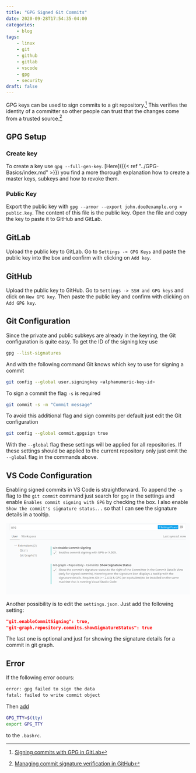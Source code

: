 ```yaml
---
title: "GPG Signed Git Commits"
date: 2020-09-28T17:54:35-04:00
categories:
    - blog
tags:
    - linux
    - git
    - github
    - gitlab
    - vscode
    - gpg
    - security
draft: false
---
```


GPG keys can be used to sign commits to a git repository.[^gitlab] This verifies the identity of a committer so other people can trust that the changes come from a trusted source.[^github]

[^gitlab]: [Signing commits with GPG in GitLab](https://docs.gitlab.com/ee/user/project/repository/gpg_signed_commits/)
[^github]: [Managing commit signature verification in GitHub](https://docs.github.com/en/free-pro-team@latest/github/authenticating-to-github/managing-commit-signature-verification)

## GPG Setup

### Create key

To create a key use `gpg --full-gen-key`. [Here]({{< ref "../GPG-Basics/index.md" >}}) you find a more thorough explanation how to create a master keys, subkeys and how to revoke them.


### Public Key

Export the public key with `gpg --armor --export john.doe@example.org > public.key`. The content of this file is the public key. Open the file and copy the key to paste it to GitHub and GitLab.

## GitLab

Upload the public key to GitLab. Go to `Settings -> GPG Keys` and paste the public key into the box and confirm with clicking on `Add key`.

## GitHub

Upload the public key to GitHub.  Go to `Settings -> SSH and GPG keys` and click on `New GPG key`. Then paste the public key and confirm with clicking on `Add GPG key`.

## Git Configuration

Since the private and public subkeys are already in the keyring, the Git configuration is quite easy. To get the ID of the signing key use

```sh
gpg --list-signatures
```

And with the following command Git knows which key to use for signing a commit

```sh
git config --global user.signingkey <alphanumeric-key-id>
```

To sign a commit the flag `-s` is required

```sh
git commit -s -m "Commit message"
```

To avoid this additional flag and sign commits per default just edit the Git configuration

```sh
git config --global commit.gpgsign true
```

With the `--global` flag these settings will be applied for all repositories. If these settings should be applied to the current repository only just omit the `--global` flag in the commands above. 

## VS Code Configuration

Enabling signed commits in VS Code is straightforward. To append the `-s` flag to the `git commit` command just search for `gpg` in the settings and enable `Enables commit signing with GPG` by checking the box. I also enable `Show the commit's signature status...` so that I can see the signature details in a tooltip.

![Settings for signed commits in VS Code](./vscode_git_signed_commits.png)

Another possibility is to edit the `settings.json`. Just add the following setting:

```json
"git.enableCommitSigning": true,
"git-graph.repository.commits.showSignatureStatus": true
```

The last one is optional and just for showing the signature details for a commit in git graph.

## Error

If the following error occurs:

```sh
error: gpg failed to sign the data
fatal: failed to write commit object
```

Then [add](http://manpages.ubuntu.com/manpages/focal/man1/gpg-agent.1.html)

```sh
GPG_TTY=$(tty)
export GPG_TTY
```

to the `.bashrc`. 